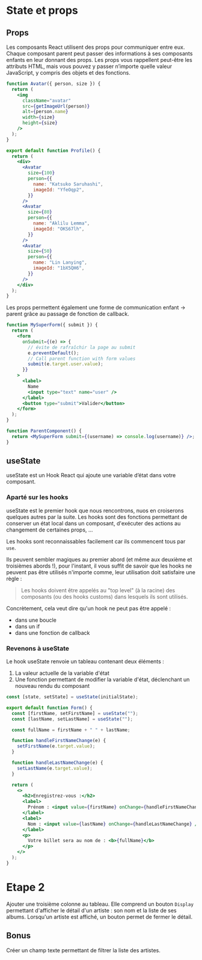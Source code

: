 # State et props

## Props

Les composants React utilisent des props pour communiquer entre eux. Chaque composant parent peut passer des informations à ses composants enfants en leur donnant des props. Les props vous rappellent peut-être les attributs HTML, mais vous pouvez y passer n’importe quelle valeur JavaScript, y compris des objets et des fonctions.

```jsx
function Avatar({ person, size }) {
  return (
    <img
      className="avatar"
      src={getImageUrl(person)}
      alt={person.name}
      width={size}
      height={size}
    />
  );
}

export default function Profile() {
  return (
    <div>
      <Avatar
        size={100}
        person={{
          name: "Katsuko Saruhashi",
          imageId: "YfeOqp2",
        }}
      />
      <Avatar
        size={80}
        person={{
          name: "Aklilu Lemma",
          imageId: "OKS67lh",
        }}
      />
      <Avatar
        size={50}
        person={{
          name: "Lin Lanying",
          imageId: "1bX5QH6",
        }}
      />
    </div>
  );
}
```

Les props permettent également une forme de communication enfant -> parent grâce au passage de fonction de callback.

```jsx
function MySuperForm({ submit }) {
  return (
    <form
      onSubmit={(e) => {
        // évite de rafraîchir la page au submit
        e.preventDefault();
        // Call parent function with form values
        submit(e.target.user.value);
      }}
    >
      <label>
        Name
        <input type="text" name="user" />
      </label>
      <button type="submit">Valider</button>
    </form>
  );
}

function ParentComponent() {
  return <MySuperForm submit={(username) => console.log(username)} />;
}
```

## useState

useState est un Hook React qui ajoute une variable d’état dans votre composant.

### Aparté sur les hooks

useState est le premier hook que nous rencontrons, nuos en croiserons quelques autres par la suite. Les hooks sont des fonctions permettant de conserver un état local dans un composant, d'exécuter des actions au changement de certaines props, ...

Les hooks sont reconnaissables facilement car ils commencent tous par `use`.

Ils peuvent sembler magiques au premier abord (et même aux deuxième et troisièmes abords !), pour l'instant, il vous suffit de savoir que les hooks ne peuvent pas être utilisés n'importe comme, leur utilisation doit satisfaire une règle :

> Les hooks doivent être appelés au "top level" (à la racine) des composants (ou des hooks customs) dans lesquels ils sont utilisés.

Concrètement, cela veut dire qu'un hook ne peut pas être appelé :

- dans une boucle
- dans un if
- dans une fonction de callback

### Revenons à useState

Le hook useState renvoie un tableau contenant deux éléments :

1. La valeur actuelle de la variable d'état
2. Une fonction permettant de modifier la variable d'état, déclenchant un nouveau rendu du composant

```js
const [state, setState] = useState(initialState);
```

```jsx
export default function Form() {
  const [firstName, setFirstName] = useState("");
  const [lastName, setLastName] = useState("");

  const fullName = firstName + " " + lastName;

  function handleFirstNameChange(e) {
    setFirstName(e.target.value);
  }

  function handleLastNameChange(e) {
    setLastName(e.target.value);
  }

  return (
    <>
      <h2>Enregistrez-vous :</h2>
      <label>
        Prénom : <input value={firstName} onChange={handleFirstNameChange} />
      </label>
      <label>
        Nom : <input value={lastName} onChange={handleLastNameChange} />
      </label>
      <p>
        Votre billet sera au nom de : <b>{fullName}</b>
      </p>
    </>
  );
}
```

# Etape 2

Ajouter une troisième colonne au tableau. Elle comprend un bouton `Display` permettant d'afficher le détail d'un artiste : son nom et la liste de ses albums.
Lorsqu'un artiste est affiché, un bouton permet de fermer le détail.

## Bonus

Créer un champ texte permettant de filtrer la liste des artistes.
